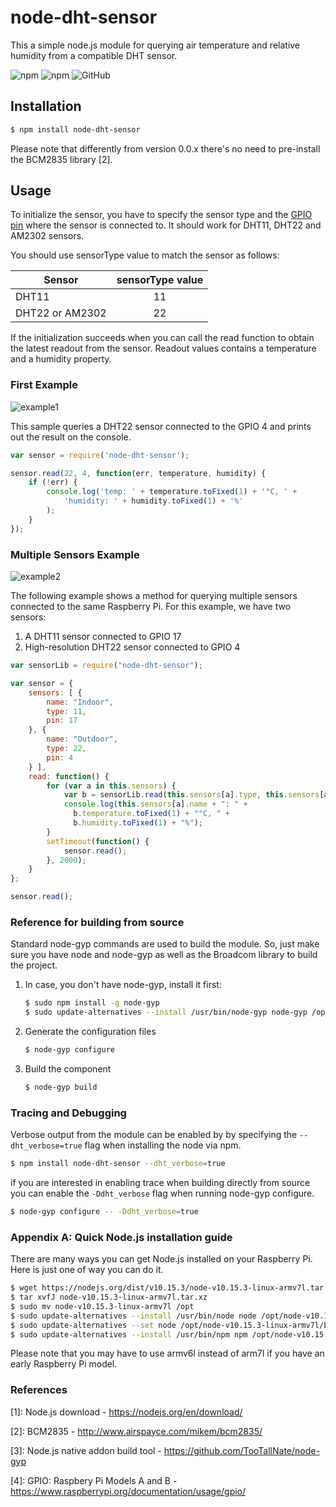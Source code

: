# node-dht-sensor

This a simple node.js module for querying air temperature and relative humidity from a compatible DHT sensor.

![npm](https://img.shields.io/npm/v/node-dht-sensor.svg?label=npm%20package)
![npm](https://img.shields.io/npm/dm/node-dht-sensor.svg)
![GitHub](https://img.shields.io/github/license/momenso/node-dht-sensor.svg)

## Installation
``` bash
$ npm install node-dht-sensor
```

Please note that differently from version 0.0.x there's no need to pre-install the BCM2835 library [2].

## Usage

To initialize the sensor, you have to specify the sensor type and the [GPIO pin](https://www.raspberrypi.org/documentation/usage/gpio/) where the sensor is connected to. It should work for DHT11, DHT22 and AM2302 sensors.

You should use sensorType value to match the sensor as follows:

| Sensor          | sensorType value |
|-----------------|:----------------:|
| DHT11           | 11               |
| DHT22 or AM2302 | 22               |

If the initialization succeeds when you can call the read function to obtain the latest readout from the sensor. Readout values contains a temperature and a humidity property.

### First Example

![example1](https://cloud.githubusercontent.com/assets/420851/20246902/1a03bafc-a9a8-11e6-8158-d68928b2e79f.png)

This sample queries a DHT22 sensor connected to the GPIO 4 and prints out the result on the console.

``` javascript
var sensor = require('node-dht-sensor');

sensor.read(22, 4, function(err, temperature, humidity) {
    if (!err) {
        console.log('temp: ' + temperature.toFixed(1) + '°C, ' +
            'humidity: ' + humidity.toFixed(1) + '%'
        );
    }
});
```

### Multiple Sensors Example

![example2](https://cloud.githubusercontent.com/assets/420851/20246914/554d72c4-a9a8-11e6-9162-ae51ecdf4212.png)

The following example shows a method for querying multiple sensors connected to the same Raspberry Pi. For this example, we have two sensors:

1. A DHT11 sensor connected to GPIO 17
2. High-resolution DHT22 sensor connected to GPIO 4

``` javascript
var sensorLib = require("node-dht-sensor");

var sensor = {
    sensors: [ {
        name: "Indoor",
        type: 11,
        pin: 17
    }, {
        name: "Outdoor",
        type: 22,
        pin: 4
    } ],
    read: function() {
        for (var a in this.sensors) {
            var b = sensorLib.read(this.sensors[a].type, this.sensors[a].pin);
            console.log(this.sensors[a].name + ": " +
              b.temperature.toFixed(1) + "°C, " +
              b.humidity.toFixed(1) + "%");
        }
        setTimeout(function() {
            sensor.read();
        }, 2000);
    }
};

sensor.read();
```

### Reference for building from source

Standard node-gyp commands are used to build the module. So, just make sure you have node and node-gyp as well as the Broadcom library to build the project.

1. In case, you don't have node-gyp, install it first:
   ``` bash
   $ sudo npm install -g node-gyp
   $ sudo update-alternatives --install /usr/bin/node-gyp node-gyp /opt/node-v10.15.3-linux-armv7l/bin/node-gyp 1
   ```

2. Generate the configuration files
   ``` bash
   $ node-gyp configure
   ```

3. Build the component
   ``` bash
   $ node-gyp build
   ```

### Tracing and Debugging

Verbose output from the module can be enabled by by specifying the ```--dht_verbose=true``` flag when installing the node via npm.

``` bash
$ npm install node-dht-sensor --dht_verbose=true
```

if you are interested in enabling trace when building directly from source you can enable the ```-Ddht_verbose``` flag when running node-gyp configure.

``` bash
$ node-gyp configure -- -Ddht_verbose=true
```
### Appendix A: Quick Node.js installation guide

There are many ways you can get Node.js installed on your Raspberry Pi. Here is just one of way you can do it.
``` bash
$ wget https://nodejs.org/dist/v10.15.3/node-v10.15.3-linux-armv7l.tar.xz
$ tar xvfJ node-v10.15.3-linux-armv7l.tar.xz
$ sudo mv node-v10.15.3-linux-armv7l /opt
$ sudo update-alternatives --install /usr/bin/node node /opt/node-v10.15.3-linux-armv7l/bin/node 1
$ sudo update-alternatives --set node /opt/node-v10.15.3-linux-armv7l/bin/node
$ sudo update-alternatives --install /usr/bin/npm npm /opt/node-v10.15.3-linux-armv7l/bin/npm" 1
```
Please note that you may have to use armv6l instead of arm7l if you have an early Raspberry Pi model.

### References

[1]: Node.js download - https://nodejs.org/en/download/

[2]: BCM2835 - http://www.airspayce.com/mikem/bcm2835/

[3]: Node.js native addon build tool - https://github.com/TooTallNate/node-gyp

[4]: GPIO: Raspbery Pi Models A and B - https://www.raspberrypi.org/documentation/usage/gpio/
